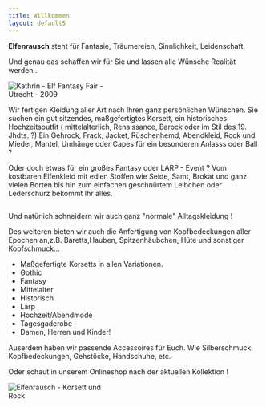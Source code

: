 ```yaml
---
title: Willkommen 
layout: default5
---
```

<p>
<strong>Elfenrausch</strong> steht f&uuml;r Fantasie, Tr&auml;umereien, Sinnlichkeit, Leidenschaft.
</p>
<p>
Und genau das schaffen wir f&uuml;r Sie und lassen alle W&uuml;nsche Realit&auml;t werden .
</p>
<div class="column two-columns same-height">
	<div class="fixed-column"  style="width: 220px;">
	                <img class="framed" src="http://www.elfenrausch.de/willkommen/Elf%20Fantasy.jpg" alt="Kathrin - Elf Fantasy Fair - Utrecht - 2009" />
	</div>
	<div class="column" style="">
		<p>
		Wir fertigen Kleidung aller Art nach Ihren ganz pers&ouml;nlichen W&uuml;nschen.
		Sie suchen ein gut sitzendes, ma&szlig;gefertigtes Korsett, ein historisches Hochzeitsoutfit ( mittelalterlich, Renaissance, Barock oder im Stil des 19. Jhdts. ?)
		Ein Gehrock, Frack, Jacket, R&uuml;schenhemd, Abendkleid, Rock und Mieder, Mantel, Umh&auml;nge oder Capes f&uuml;r ein besonderen Anlasss oder Ball ?
		</p>
		<p>
		Oder doch etwas f&uuml;r ein gro&szlig;es Fantasy oder LARP - Event ? Vom kostbaren Elfenkleid mit edlen Stoffen wie Seide, Samt, Brokat und ganz vielen Borten bis hin zum einfachen geschn&uuml;rtem Leibchen oder Lederschurz bekommt Ihr alles.
		</p>
	</div>
</div>
<div class="column two-columns same-height">
	<div class="column" style="">
		<p>
		Und nat&uuml;rlich schneidern wir auch ganz "normale" Alltagskleidung !
		</p>
		<p>
		Des weiteren  bieten wir auch die Anfertigung  von Kopfbedeckungen aller Epochen an,z.B.
		Baretts,Hauben, Spitzenh&auml;ubchen, H&uuml;te und sonstiger Kopfschmuck...
		</p>
		<ul>
		<li>Ma&szlig;gefertigte Korsetts in allen Variationen.</li>
		<li>Gothic</li>
		<li>Fantasy</li>
		<li>Mittelalter</li>
		<li>Historisch</li>
		<li>Larp</li>
		<li>Hochzeit/Abendmode</li>
		<li>Tagesgaderobe</li>
		<li>Damen, Herren und Kinder!</li>
		</ul>
		<p>
		Auserdem haben wir passende Accessoires f&uuml;r Euch.
		Wie Silberschmuck, Kopfbedeckungen, Gehst&ouml;cke, Handschuhe, etc.
		</p>
		<p>
		Oder schaut in unserem Onlineshop nach der aktuellen Kollektion !
		</p>
	</div>
	<div class="fixed-column"  style="width: 220px;">
	                <img class="framed" src="http://v5.elfenrausch.de/willkommen/KorsettUndRock.jpg" alt="Elfenrausch - Korsett und Rock" />
	</div>
</div>
